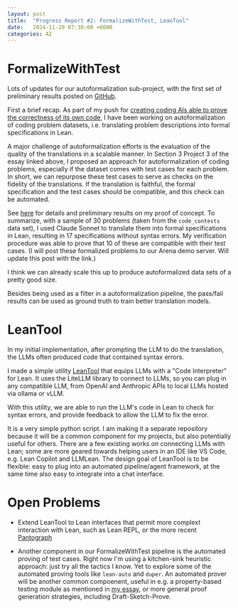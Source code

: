 ```yaml
---
layout: post
title:  "Progress Report #2: FormalizeWithTest, LeanTool"
date:   2024-11-29 07:30:00 +0000
categories: AI
---
```


# FormalizeWithTest

Lots of updates for our autoformalization sub-project, with the first set of preliminary results posted on [GitHub](https://github.com/GasStationManager/FormalizeWithTest).

First a brief recap. As part of my push for [creating coding AIs able to prove the correctness of its own code](https://gasstationmanager.github.io/ai/2024/11/04/a-proposal.html),
I have been working on autoformalization of coding problem datasets, i.e. translating problem descriptions into formal specifications in Lean.

A major challenge of autoformalization efforts is the evaluation of the quality of the translations in a scalable manner.
In Section 3 Project 3 of the essay linked above, I proposed an approach for autoformalization of coding problems, especially if the dataset comes with test cases for each problem. In short, we can repurpose these test cases to serve as checks on the fidelity of the translations. If the translation is faithful, the formal specification and the test cases should be compatible, and this check can be automated.

See [here](https://github.com/GasStationManager/FormalizeWithTest) for details and preliminary results on my proof of concept. To summarize, with a sample of 30 problems (taken from the `code_contests` data set), I used Claude Sonnet to translate them into formal specifications in Lean, resulting in 17 specifications without syntax errors. My verification procedure was able to prove that 10 of these are compatible with their test cases.
(I will post these formalized problems to our Arena demo server. Will update this post with the link.)

I think we can already scale this up to produce autoformalized data sets of a pretty good size.

Besides being used as a filter in a autoformalization pipeline, the pass/fail results can be used as ground truth to train better translation models.

# LeanTool

In my initial implementation, after prompting the LLM to do the translation, the LLMs often produced code that contained syntax errors. 

I made a simple utility [LeanTool](https://github.com/GasStationManager/LeanTool)
 that equips LLMs with a "Code Interpreter" for Lean. It uses the LiteLLM library to connect to LLMs, so you can plug in any compatible LLM, from OpenAI and Anthropic APIs to local LLMs hosted via ollama or vLLM. 

With this utility, we are able to run the LLM's code in Lean to check for syntax errors, and provide feedback to allow the LLM to fix the error. 

It is a very simple python script. I am making it a separate repository because it will be a common component for my projects, but also potentially useful for others. There are a few existing works on connecting LLMs with Lean; some are more geared towards helping users in an IDE like VS Code, e.g. Lean Copilot and LLMLean. The design goal of LeanTool is to be flexible: easy to plug into an automated pipeline/agent framework, at the same time also easy to integrate into a chat interface.



# Open Problems

- Extend LeanTool to Lean interfaces that permit more complext interaction with Lean, such as
Lean REPL, or the more recent [Pantograph](https://github.com/lenianiva/PyPantograph)

- Another component in our FormalizeWithTest pipeline is the automated proving of 
test cases. Right now I'm using a kitchen-sink heuristic approach: just try all the tactics I know. 
Yet to explore some of the automated proving tools like `lean-auto` and `duper`.
An automated prover will be another common compoenent, useful in e.g. 
a property-based testing module as mentioned in [my essay](https://gasstationmanager.github.io/ai/2024/11/04/a-proposal.html), or more general proof generation strategies, including Draft-Sketch-Prove.

